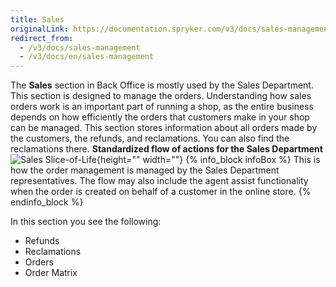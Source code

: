 ```yaml
---
title: Sales
originalLink: https://documentation.spryker.com/v3/docs/sales-management
redirect_from:
  - /v3/docs/sales-management
  - /v3/docs/en/sales-management
---
```


The **Sales** section in Back Office is mostly used by the Sales Department.
This section is designed to manage the orders. Understanding how sales orders work is an important part of running a shop, as the entire business depends on how efficiently the orders that customers make in your shop can be managed. This section stores information about all orders made by the customers, the refunds, and reclamations. You can also find the reclamations there. 
**Standardized flow of actions for the Sales Department**
![Sales Slice-of-Life](https://cdn.document360.io/9fafa0d5-d76f-40c5-8b02-ab9515d3e879/Images/Documentation/Sales%20Slice-of-Life.png){height="" width=""}
{% info_block infoBox %}
This is how the order management is managed by the Sales Department representatives. The flow may also include the agent assist functionality when the order is created on behalf of a customer in the online store.
{% endinfo_block %}

In this section you see the following:
* Refunds
* Reclamations
* Orders
* Order Matrix
